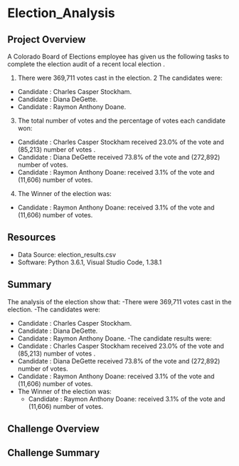 # Election_Analysis

## Project Overview
A Colorado Board of Elections employee has given us  the following tasks to complete the election audit of a recent local election .

1. There  were 369,711 votes cast in the election.
2  The candidates were:
  - Candidate : Charles Casper Stockham.
  - Candidate : Diana DeGette.
  - Candidate : Raymon Anthony Doane. 
3. The total number of votes and the percentage of votes each candidate won:
  - Candidate : Charles Casper Stockham received 23.0% of the vote and  (85,213) number of votes .
  - Candidate : Diana DeGette received 73.8% of the vote and (272,892) number of votes.
  - Candidate : Raymon Anthony Doane: received 3.1% of the vote and (11,606) number of votes.
4. The Winner of the election was:
  - Candidate : Raymon Anthony Doane: received 3.1% of the vote and (11,606) number of votes.




## Resources
- Data Source: election_results.csv
- Software: Python 3.6.1, Visual Studio Code, 1.38.1

## Summary
The analysis of the election show that:
-There  were 369,711 votes cast in the election.
-The candidates were:
  - Candidate : Charles Casper Stockham.
  - Candidate : Diana DeGette.
  - Candidate : Raymon Anthony Doane.
-The candidate results were:
  - Candidate : Charles Casper Stockham received 23.0% of the vote and  (85,213) number of votes .
  - Candidate : Diana DeGette received 73.8% of the vote and (272,892) number of votes.
  - Candidate : Raymon Anthony Doane: received 3.1% of the vote and (11,606) number of votes.
- The Winner of the election was:
  - Candidate : Raymon Anthony Doane: received 3.1% of the vote and (11,606) number of votes.
  
## Challenge Overview

## Challenge Summary
